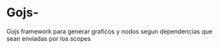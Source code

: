 # Gojs-
Gojs framework para generar graficos y nodos segun dependencias que sean enviadas por los scopes
